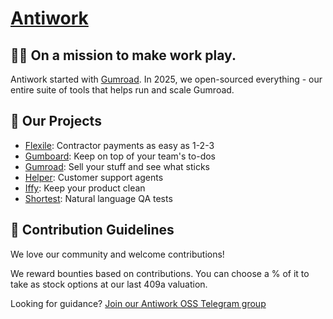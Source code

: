 # [Antiwork](https://antiwork.com)

## 🙋‍♀️ On a mission to make work play.

Antiwork started with [Gumroad](https://github.com/antiwork/gumroad). In 2025, we open-sourced everything - our entire suite of tools that helps run and scale Gumroad.

## 🚀 Our Projects

- [Flexile](https://github.com/antiwork/flexile): Contractor payments as easy as 1-2-3
- [Gumboard](https://github.com/antiwork/gumboard): Keep on top of your team's to-dos
- [Gumroad](https://github.com/antiwork/gumroad): Sell your stuff and see what sticks
- [Helper](https://github.com/antiwork/helper): Customer support agents
- [Iffy](https://github.com/antiwork/iffy): Keep your product clean
- [Shortest](https://github.com/antiwork/shortest): Natural language QA tests

## 🌈 Contribution Guidelines

We love our community and welcome contributions!

We reward bounties based on contributions. You can choose a % of it to take as stock options at our last 409a valuation.

Looking for guidance? [Join our Antiwork OSS Telegram group](https://t.me/+vg31gHiNc3c0OThh)
